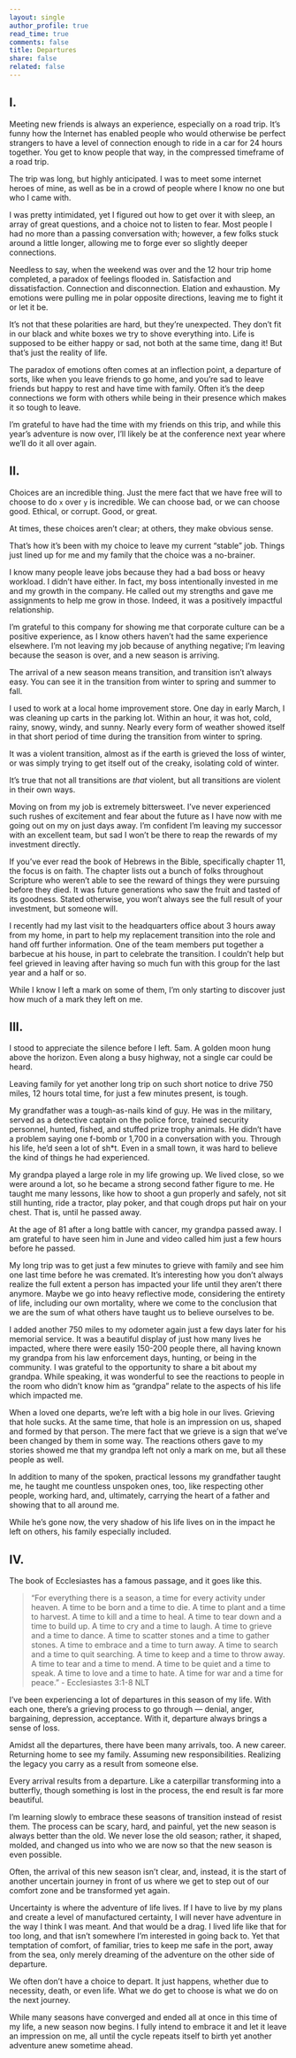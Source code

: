 ```yaml
---
layout: single
author_profile: true
read_time: true
comments: false
title: Departures
share: false
related: false
---
```


## I.

Meeting new friends is always an experience, especially on a road trip. It’s funny how the Internet has enabled people who would otherwise be perfect strangers to have a level of connection enough to ride in a car for 24 hours together. You get to know people that way, in the compressed timeframe of a road trip. 

The trip was long, but highly anticipated. I was to meet some internet heroes of mine, as well as be in a crowd of people where I know no one but who I came with. 

I was pretty intimidated, yet I figured out how to get over it with sleep, an array of great questions, and a choice not to listen to fear. Most people I had no more than a passing conversation with; however, a few folks stuck around a little longer, allowing me to forge ever so slightly deeper connections. 

Needless to say, when the weekend was over and the 12 hour trip home completed, a paradox of feelings flooded in. Satisfaction and dissatisfaction. Connection and disconnection. Elation and exhaustion. My emotions were pulling me in polar opposite directions, leaving me to fight it or let it be.

It’s not that these polarities are hard, but they’re unexpected. They don’t fit in our black and white boxes we try to shove everything into. Life is supposed to be either happy or sad, not both at the same time, dang it! But that’s just the reality of life.

The paradox of emotions often comes at an inflection point, a departure of sorts, like when you leave friends to go home, and you’re sad to leave friends but happy to rest and have time with family. Often it’s the deep connections we form with others while being in their presence which makes it so tough to leave.

I’m grateful to have had the time with my friends on this trip, and while this year’s adventure is now over, I’ll likely be at the conference next year where we’ll do it all over again.

## II.

Choices are an incredible thing. Just the mere fact that we have free will to choose to do `x` over `y` is incredible. We can choose bad, or we can choose good. Ethical, or corrupt. Good, or great. 

At times, these choices aren’t clear; at others, they make obvious sense.

That’s how it’s been with my choice to leave my current “stable” job. Things just lined up for me and my family that the choice was a no-brainer. 

I know many people leave jobs because they had a bad boss or heavy workload. I didn’t have either. In fact, my boss intentionally invested in me and my growth in the company. He called out my strengths and gave me assignments to help me grow in those. Indeed, it was a positively impactful relationship. 

I’m grateful to this company for showing me that corporate culture can be a positive experience, as I know others haven’t had the same experience elsewhere. I’m not leaving my job because of anything negative; I’m leaving because the season is over, and a new season is arriving. 

The arrival of a new season means transition, and transition isn’t always easy. You can see it in the transition from winter to spring and summer to fall. 

I used to work at a local home improvement store. One day in early March, I was cleaning up carts in the parking lot. Within an hour, it was hot, cold, rainy, snowy, windy, and sunny. Nearly every form of weather showed itself in that short period of time during the transition from winter to spring. 

It was a violent transition, almost as if the earth is grieved the loss of winter, or was simply trying to get itself out of the creaky, isolating cold of winter. 

It’s true that not all transitions are _that_ violent, but all transitions are violent in their own ways.

Moving on from my job is extremely bittersweet. I’ve never experienced such rushes of excitement and fear about the future as I have now with me going out on my on just days away. I’m confident I’m leaving my successor with an excellent team, but sad I won’t be there to reap the rewards of my investment directly.

If you’ve ever read the book of Hebrews in the Bible, specifically chapter 11, the focus is on faith. The chapter lists out a bunch of folks throughout Scripture who weren’t able to see the reward of things they were pursuing before they died. It was future generations who saw the fruit and tasted of its goodness. Stated otherwise, you won’t always see the full result of your investment, but someone will.

I recently had my last visit to the headquarters office about 3 hours away from my home, in part to help my replacement transition into the role and hand off further information. One of the team members put together a barbecue at his house, in part to celebrate the transition. I couldn’t help but feel grieved in leaving after having so much fun with this group for the last year and a half or so. 

While I know I left a mark on some of them, I’m only starting to discover just how much of a mark they left on me.

## III.

I stood to appreciate the silence before I left. 5am. A golden moon hung above the horizon. Even along a busy highway, not a single car could be heard. 

Leaving family for yet another long trip on such short notice to drive 750 miles, 12 hours total time, for just a few minutes present, is tough.

My grandfather was a tough-as-nails kind of guy. He was in the military, served as a detective captain on the police force, trained security personnel, hunted, fished, and stuffed prize trophy animals. He didn’t have a problem saying one f-bomb or 1,700 in a conversation with you.  Through his life, he’d seen a lot of sh\*t. Even in a small town, it was hard to believe the kind of things he had experienced. 

My grandpa played a large role in my life growing up. We lived close, so we were around a lot, so he became a strong second father figure to me. He taught me many lessons, like how to shoot a gun properly and safely, not sit still hunting, ride a tractor, play poker, and that cough drops put hair on your chest. 
That is, until he passed away. 

At the age of 81 after a long battle with cancer, my grandpa passed away. I am grateful to have seen him in June and video called him just a few hours before he passed. 

My long trip was to get just a few minutes to grieve with family and see him one last time before he was cremated. It’s interesting how you don’t always realize the full extent a person has impacted your life until they aren’t there anymore. Maybe we go into heavy reflective mode, considering the entirety of life, including our own mortality, where we come to the conclusion that we are the sum of what others have taught us to believe ourselves to be. 

I added another 750 miles to my odometer again just a few days later for his memorial service. It was a beautiful display of just how many lives he impacted, where there were easily 150-200 people there, all having known my grandpa from his law enforcement days, hunting, or being in the community. I was grateful to the opportunity to share a bit about my grandpa. While speaking, it was wonderful to see the reactions to people in the room who didn’t know him as “grandpa” relate to the aspects of his life which impacted me. 

When a loved one departs, we’re left with a big hole in our lives. Grieving that hole sucks. At the same time, that hole is an impression on us, shaped and formed by that person. The mere fact that we grieve is a sign that we’ve been changed by them in some way. The reactions others gave to my stories showed me that my grandpa left not only a mark on me, but all these people as well.

In addition to many of the spoken, practical lessons my grandfather taught me, he taught me countless unspoken ones, too, like respecting other people, working hard, and, ultimately, carrying the heart of a father and showing that to all around me.

While he’s gone now, the very shadow of his life lives on in the impact he left on others, his family especially included.

## IV.

The book of Ecclesiastes has a famous passage, and it goes like this. 

> “For everything there is a season, a time for every activity under heaven. A time to be born and a time to die. A time to plant and a time to harvest. A time to kill and a time to heal. A time to tear down and a time to build up. A time to cry and a time to laugh. A time to grieve and a time to dance. A time to scatter stones and a time to gather stones. A time to embrace and a time to turn away. A time to search and a time to quit searching. A time to keep and a time to throw away. A time to tear and a time to mend. A time to be quiet and a time to speak. A time to love and a time to hate. A time for war and a time for peace.”
‭‭- Ecclesiastes‬ ‭3:1-8‬ ‭NLT‬‬

I’ve been experiencing a lot of departures in this season of my life. With each one, there’s a grieving process to go through — denial, anger, bargaining, depression, acceptance. With it, departure always brings a sense of loss.

Amidst all the departures, there have been many arrivals, too. A new career. Returning home to see my family. Assuming new responsibilities. Realizing the legacy you carry as a result from someone else. 

Every arrival results from a departure. Like a caterpillar transforming into a butterfly, though something is lost in the process, the end result is far more beautiful. 

I’m learning slowly to embrace these seasons of transition instead of resist them. The process can be scary, hard, and painful, yet the new season is always better than the old. We never lose the old season; rather, it shaped, molded, and changed us into who we are now so that the new season is even possible.

Often, the arrival of this new season isn’t clear, and, instead, it is the start of another uncertain journey in front of us where we get to step out of our comfort zone and be transformed yet again. 

Uncertainty is where the adventure of life lives. If I have to live by my plans and create a level of manufactured certainty, I will never have adventure in the way I think I was meant. And that would be a drag. I lived life like that for too long, and that isn’t somewhere I’m interested in going back to. Yet that temptation of comfort, of familiar, tries to keep me safe in the port, away from the sea, only merely dreaming of the adventure on the other side of departure. 

We often don’t have a choice to depart. It just happens, whether due to necessity, death, or even life. What we do get to choose is what we do on the next journey.

While many seasons have converged and ended all at once in this time of my life, a new season now begins. I fully intend to embrace it and let it leave an impression on me, all until the cycle repeats itself to birth yet another adventure anew sometime ahead.
